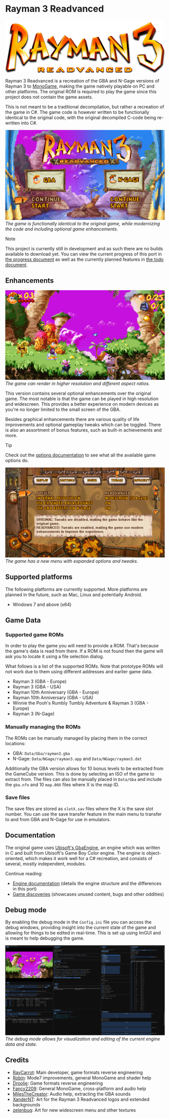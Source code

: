# Rayman 3 Readvanced

![Title screen](assets/logo/Rayman%203%20Readvanced.png)

Rayman 3 Readvanced is a recreation of the GBA and N-Gage versions of Rayman 3 to [MonoGame](https://monogame.net), making the game natively playable on PC and other platforms. The original ROM is required to play the game since this project does not contain the game assets.

This is not meant to be a traditional decompilation, but rather a recreation of the game in C#. The game code is however written to be functionally identical to the original code, with the original decompiled C-code being re-written into C#.

![Title screen](screenshots/title_screen.png)
*The game is functionally identical to the original game, while modernizing the code and including optional game enhancements.*

> [!NOTE]
> This project is currently still in development and as such there are no builds available to download yet. You can view the current progress of this port in [the progress document](PROGRESS.md) as well as the currently planned features in [the todo document](TODO.md).

## Enhancements

![Zoomed out example](screenshots/zoom_out.png)
*The game can render in higher resolution and different aspect ratios.*

This version contains several optional enhancements over the original game. The most notable is that the game can be played in high resolution and widescreen. This provides a better experience on modern devices as you're no longer limited to the small screen of the GBA.

Besides graphical enhancements there are various quality of life improvements and optional gameplay tweaks which can be toggled. There is also an assortment of bonus features, such as built-in achievements and more.

> [!TIP]
> Check out the [options documentation](docs/options.md) to see what all the available game options do.

![Zoomed out example](screenshots/game_options.png)
*The game has a new menu with expanded options and tweaks.*

## Supported platforms

The following platforms are currently supported. More platforms are planned in the future, such as Mac, Linux and potentially Android.

- Windows 7 and above (x64)

## Game Data

### Supported game ROMs

In order to play the game you will need to provide a ROM. That's because the game's data is read from there. If a ROM is not found then the game will ask you to locate it using a file selection dialog.

What follows is a list of the supported ROMs. Note that prototype ROMs will not work due to them using different addresses and earlier game data.

- Rayman 3 (GBA - Europe)
- Rayman 3 (GBA - USA)
- Rayman 10th Anniversary (GBA - Europe)
- Rayman 10th Anniversary (GBA - USA)
- Winnie the Pooh's Rumbly Tumbly Adventure & Rayman 3 (GBA - Europe)
- Rayman 3 (N-Gage)

### Manually managing the ROMs

The ROMs can be manually managed by placing them in the correct locations:

- GBA: `Data/Gba/rayman3.gba`
- N-Gage: `Data/NGage/rayman3.app` and `Data/NGage/rayman3.dat`

Additionally the GBA version allows for 10 bonus levels to be extracted from the GameCube version. This is done by selecting an ISO of the game to extract from. The files can also be manually placed in `Data/Gba` and include the `gba.nfo` and 10 `map.00X` files where X is the map ID.

### Save files

The save files are stored as `slotX.sav` files where the X is the save slot number. You can use the save transfer feature in the main menu to transfer to and from GBA and N-Gage for use in emulators.

## Documentation

The original game uses [Ubisoft's GbaEngine](https://raymanpc.com/wiki/en/GbaEngine), an engine which was written in C and built from Ubisoft's Game Boy Color engine. The engine is object-oriented, which makes it work well for a C# recreation, and consists of several, mostly independent, modules.

Continue reading:

- [Engine documentation](docs/engine_documentation.md) (details the engine structure and the differences in this port)
- [Game discoveries](docs/game_discoveries.md) (showcases unused content, bugs and other oddities)

## Debug mode
By enabling the debug mode in the `Config.ini` file you can access the debug windows, providing insight into the current state of the game and allowing for things to be edited in real-time. This is set up using ImGUI and is meant to help debugging the game.

![Debug mode](screenshots/debug_mode.png)
*The debug mode allows for visualization and editing of the current engine data and state.*

## Credits
- [RayCarrot](https://github.com/RayCarrot): Main developer, game formats reverse engineering
- [Robin](https://github.com/rtsonneveld): Mode7 improvements, general MonoGame and shader help
- [Droolie](https://github.com/byvar): Game formats reverse engineering
- [Fancy2209](https://github.com/Fancy2209): General MonoGame, cross-platform and audio help
- [MilesTheCreator](https://bsky.app/profile/milesthecreator.bsky.social): Audio help, extracting the GBA sounds
- [XanderNT](https://linktr.ee/XanderNT): Art for the Rayman 3 Readvanced logos and extended backgrounds
- [zelenbug](https://gamebanana.com/members/3067029): Art for new widescreen menu and other textures
